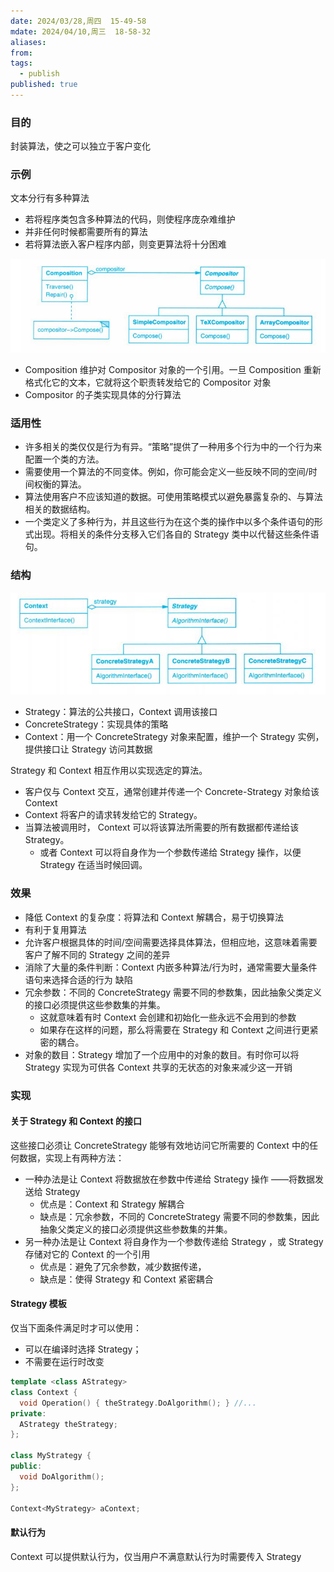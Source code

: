 ```yaml
---
date: 2024/03/28,周四  15-49-58
mdate: 2024/04/10,周三  18-58-32
aliases: 
from: 
tags:
  - publish
published: true
---
```



### 目的

封装算法，使之可以独立于客户变化

### 示例

文本分行有多种算法
- 若将程序类包含多种算法的代码，则使程序庞杂难维护
- 并非任何时候都需要所有的算法
- 若将算法嵌入客户程序内部，则变更算法将十分困难

![](./assets/5.9-Strategy%E3%80%8CPolicy%E3%80%8D-%E7%AD%96%E7%95%A5%E6%A8%A1%E5%BC%8F/image-2023-10-18_20-27-56-390.png)
- Composition 维护对 Compositor 对象的一个引用。一旦 Composition 重新格式化它的文本，它就将这个职责转发给它的 Compositor 对象
- Compositor 的子类实现具体的分行算法

### 适用性

- 许多相关的类仅仅是行为有异。“策略”提供了一种用多个行为中的一个行为来配置一个类的方法。
- 需要使用一个算法的不同变体。例如，你可能会定义一些反映不同的空间/时间权衡的算法。
- 算法使用客户不应该知道的数据。可使用策略模式以避免暴露复杂的、与算法相关的数据结构。
- 一个类定义了多种行为，并且这些行为在这个类的操作中以多个条件语句的形式出现。将相关的条件分支移入它们各自的 Strategy 类中以代替这些条件语句。


### 结构

![](./assets/5.9-Strategy%E3%80%8CPolicy%E3%80%8D-%E7%AD%96%E7%95%A5%E6%A8%A1%E5%BC%8F/image-2023-10-19_16-10-40-788.png)
- Strategy：算法的公共接口，Context 调用该接口
- ConcreteStrategy：实现具体的策略
- Context：用一个 ConcreteStrategy 对象来配置，维护一个 Strategy 实例，提供接口让 Strategy 访问其数据

Strategy 和 Context 相互作用以实现选定的算法。
- 客户仅与 Context 交互，通常创建并传递一个 Concrete-Strategy 对象给该 Context
- Context 将客户的请求转发给它的 Strategy。
- 当算法被调用时， Context 可以将该算法所需要的所有数据都传递给该 Strategy。
	- 或者 Context 可以将自身作为一个参数传递给 Strategy 操作，以便 Strategy 在适当时候回调。

### 效果

- 降低 Context 的复杂度：将算法和 Context 解耦合，易于切换算法
- 有利于复用算法
- 允许客户根据具体的时间/空间需要选择具体算法，但相应地，这意味着需要客户了解不同的 Strategy 之间的差异
- 消除了大量的条件判断：Context 内嵌多种算法/行为时，通常需要大量条件语句来选择合适的行为
缺陷
- 冗余参数：不同的 ConcreteStrategy 需要不同的参数集，因此抽象父类定义的接口必须提供这些参数集的并集。
	- 这就意味着有时 Context 会创建和初始化一些永远不会用到的参数
	- 如果存在这样的问题，那么将需要在 Strategy 和 Context 之间进行更紧密的耦合。
- 对象的数目：Strategy 增加了一个应用中的对象的数目。有时你可以将 Strategy 实现为可供各 Context 共享的无状态的对象来减少这一开销


### 实现

#### 关于 Strategy 和 Context 的接口

这些接口必须让 ConcreteStrategy 能够有效地访问它所需要的 Context 中的任何数据，实现上有两种方法：
- 一种办法是让 Context 将数据放在参数中传递给 Strategy 操作 ——将数据发送给 Strategy
	- 优点是：Context 和 Strategy 解耦合
	- 缺点是：冗余参数，不同的 ConcreteStrategy 需要不同的参数集，因此抽象父类定义的接口必须提供这些参数集的并集。
- 另一种办法是让 Context 将自身作为一个参数传递给 Strategy ，或 Strategy 存储对它的 Context 的一个引用
	- 优点是：避免了冗余参数，减少数据传递，
	- 缺点是：使得 Strategy 和 Context 紧密耦合

#### Strategy 模板

仅当下面条件满足时才可以使用：
- 可以在编译时选择 Strategy；
- 不需要在运行时改变
```c++
template <class AStrategy>
class Context {
  void Operation() { theStrategy.DoAlgorithm(); } //...
private:
  AStrategy theStrategy;
};

class MyStrategy {
public:
  void DoAlgorithm();
};

Context<MyStrategy> aContext;
```


#### 默认行为

Context 可以提供默认行为，仅当用户不满意默认行为时需要传入 Strategy